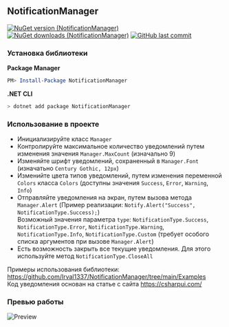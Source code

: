 ## NotificationManager
[![NuGet version (NotificationManager)](https://img.shields.io/nuget/v/NotificationManager.svg?style=flat-square)](https://www.nuget.org/packages/NotificationManager/)
[![NuGet downloads (NotificationManager)](https://img.shields.io/nuget/dt/NotificationManager)](https://www.nuget.org/packages/NotificationManager/)
[![GitHub last commit](https://img.shields.io/github/last-commit/Irval1337/NotificationManager)](https://github.com/Irval1337/NotificationManager/commits/main)

### Установка библиотеки
**Package Manager**
``` powershell
PM> Install-Package NotificationManager
```
**.NET CLI**
``` bash
> dotnet add package NotificationManager
```

### Использование в проекте
- Инициализируйте класс `Manager`
- Контролируйте максимальное количество уведомлений путем изменения значения `Manager.MaxCount` (изначально 9)
- Изменяйте шрифт уведомлений, сохраненный в `Manager.Font` (изначатьно `Century Gothic, 12px`)
- Изменийте цвета типов уведомлений, путем изменения переменной `Colors` класса `Colors` (доступны значения `Success`, `Error`, `Warning`, `Info`)
- Отправляйте уведомления на экран, путем вызова метода `Manager.Alert` (Пример реализации: `Notify.Alert("Success", NotificationType.Success);`)
<br> Возможный значения параметра `type`: `NotificationType.Success`, `NotificationType.Error`, `NotificationType.Warning`, `NotificationType.Info`, `NotificationType.Custom` (требует особого списка аргументов при вызове `Manager.Alert`)</br>
- Есть возможность закрыть все текущие уведомления. Для этого используйте метод `NotificationType.CloseAll`

Примеры использования библиотеки: https://github.com/Irval1337/NotificationManager/tree/main/Examples
<br>Код уведомления основан на статье с сайта https://csharpui.com/</br>

### Превью работы
![Preview](https://image.prntscr.com/image/kMrRu3WbS6aB3Uc5Qyr7Vg.png)
